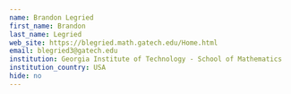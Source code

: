 ```yaml
---
name: Brandon Legried
first_name: Brandon
last_name: Legried
web_site: https://blegried.math.gatech.edu/Home.html
email: blegried3@gatech.edu
institution: Georgia Institute of Technology - School of Mathematics
institution_country: USA
hide: no
---
```


